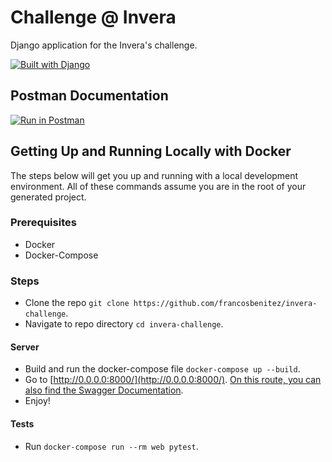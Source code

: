 # Challenge @ Invera

Django application for the Invera's challenge.

[![Built with Django](https://img.shields.io/badge/built%20with%20Django-ff69b4.svg?logo=django&color=black)](/)

## Postman Documentation

[![Run in Postman](https://run.pstmn.io/button.svg)](https://god.gw.postman.com/run-collection/17728852-fe2f566e-8677-4f48-8f0d-2252fb381c27?action=collection%2Ffork&source=rip_markdown&collection-url=entityId%3D17728852-fe2f566e-8677-4f48-8f0d-2252fb381c27%26entityType%3Dcollection%26workspaceId%3De2dd2eb0-609c-4662-aee5-e51c7cbdb4ee)

## Getting Up and Running Locally with Docker

The steps below will get you up and running with a local development environment. All of these commands assume you are in the root of your generated project.

### Prerequisites

- Docker
- Docker-Compose

### Steps

- Clone the repo `git clone https://github.com/francosbenitez/invera-challenge`.
- Navigate to repo directory `cd invera-challenge`.

#### Server

- Build and run the docker-compose file `docker-compose up --build`.
- Go to [http://0.0.0.0:8000/](http://0.0.0.0:8000/). <ins>On this route, you can also find the Swagger Documentation</ins>.
- Enjoy!

#### Tests

- Run `docker-compose run --rm web pytest`.


